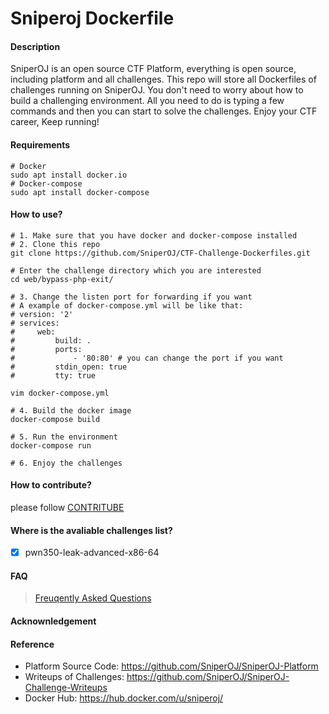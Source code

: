 # Sniperoj Dockerfile

#### Description
SniperOJ is an open source CTF Platform, everything is open source, including platform and all challenges.
This repo will store all Dockerfiles of challenges running on SniperOJ.
You don't need to worry about how to build a challenging environment.
All you need to do is typing a few commands and then you can start to solve the challenges.
Enjoy your CTF career, Keep running!

#### Requirements
```
# Docker
sudo apt install docker.io
# Docker-compose
sudo apt install docker-compose
```

#### How to use?
```
# 1. Make sure that you have docker and docker-compose installed
# 2. Clone this repo
git clone https://github.com/SniperOJ/CTF-Challenge-Dockerfiles.git

# Enter the challenge directory which you are interested
cd web/bypass-php-exit/

# 3. Change the listen port for forwarding if you want
# A example of docker-compose.yml will be like that:
# version: '2'
# services:
#     web:
#         build: .
#         ports:
#             - '80:80' # you can change the port if you want
#         stdin_open: true
#         tty: true

vim docker-compose.yml

# 4. Build the docker image
docker-compose build

# 5. Run the environment
docker-compose run

# 6. Enjoy the challenges
```

#### How to contribute?
please follow [CONTRITUBE](CONTRIBUTE.md)

#### Where is the avaliable challenges list?
- [x] pwn350-leak-advanced-x86-64

#### FAQ
> [Freuqently Asked Questions](FAQ.md)

#### Acknownledgement

#### Reference
* Platform Source Code: https://github.com/SniperOJ/SniperOJ-Platform
* Writeups of Challenges: https://github.com/SniperOJ/SniperOJ-Challenge-Writeups
* Docker Hub: https://hub.docker.com/u/sniperoj/

